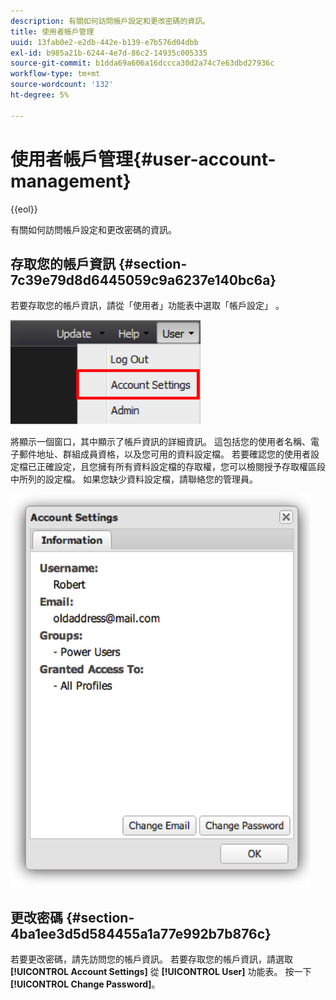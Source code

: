 ```yaml
---
description: 有關如何訪問帳戶設定和更改密碼的資訊。
title: 使用者帳戶管理
uuid: 13fab0e2-e2db-442e-b139-e7b576d04dbb
exl-id: b985a21b-6244-4e7d-86c2-14935c005335
source-git-commit: b1dda69a606a16dccca30d2a74c7e63dbd27936c
workflow-type: tm+mt
source-wordcount: '132'
ht-degree: 5%

---
```


# 使用者帳戶管理{#user-account-management}

{{eol}}

有關如何訪問帳戶設定和更改密碼的資訊。

## 存取您的帳戶資訊 {#section-7c39e79d8d6445059c9a6237e140bc6a}

若要存取您的帳戶資訊，請從「使用者」功能表中選取「帳戶設定」 。

![](assets/account_settings.png)

將顯示一個窗口，其中顯示了帳戶資訊的詳細資訊。 這包括您的使用者名稱、電子郵件地址、群組成員資格，以及您可用的資料設定檔。 若要確認您的使用者設定檔已正確設定，且您擁有所有資料設定檔的存取權，您可以檢閱授予存取權區段中所列的設定檔。 如果您缺少資料設定檔，請聯絡您的管理員。

![](assets/account_settings2.png)

## 更改密碼 {#section-4ba1ee3d5d584455a1a77e992b7b876c}

若要更改密碼，請先訪問您的帳戶資訊。 若要存取您的帳戶資訊，請選取 **[!UICONTROL Account Settings]** 從 **[!UICONTROL User]** 功能表。 按一下 **[!UICONTROL Change Password]**。
